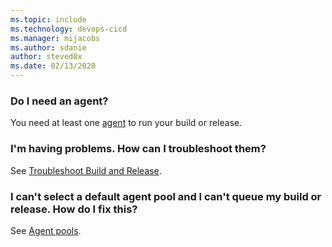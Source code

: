 ```yaml
---
ms.topic: include
ms.technology: devops-cicd
ms.manager: mijacobs
ms.author: sdanie
author: steved0x
ms.date: 02/13/2020
---
```


### Do I need an agent?

You need at least one [agent](../agents/agents.md) to run your build or release.

### I'm having problems. How can I troubleshoot them?

See [Troubleshoot Build and Release](../troubleshooting/troubleshooting.md).

### I can't select a default agent pool and I can't queue my build or release. How do I fix this?

See [Agent pools](../agents/pools-queues.md).
